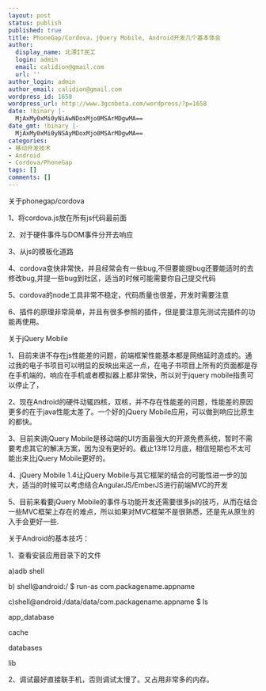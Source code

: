 ```yaml
---
layout: post
status: publish
published: true
title: PhoneGap/Cordova，jQuery Mobile, Android开发几个基本体会
author:
  display_name: 北漂IT民工
  login: admin
  email: calidion@gmail.com
  url: ''
author_login: admin
author_email: calidion@gmail.com
wordpress_id: 1658
wordpress_url: http://www.3gcnbeta.com/wordpress/?p=1658
date: !binary |-
  MjAxMy0xMi0yNiAwNDoxMjo0MSArMDgwMA==
date_gmt: !binary |-
  MjAxMy0xMi0yNSAyMDoxMjo0MSArMDgwMA==
categories:
- 移动开发技术
- Android
- Cordova/PhoneGap
tags: []
comments: []
---
```

关于phonegap/cordova

1、将cordova.js放在所有js代码最前面

2、对于硬件事件与DOM事件分开去响应

3、从js的模板化道路

4、cordova变快非常快，并且经常会有一些bug,不但要能提bug还要能适时的去修改bug,并提一些bug到社区，适当的时候可能需要你自己提交代码

5、cordova的node工具非常不稳定，代码质量也很差，开发时需要注意

6、插件的原理非常简单，并且有很多参照的插件，但是要注意先测试完插件的功能再使用。

关于jQuery Mobile

1、目前来讲不存在js性能差的问题，前端框架性能基本都是网络延时造成的。通过我的电子书项目可以明显的反映出来这一点，在电子书项目上所有的页面都是存在手机端的，响应在手机或者模拟器上都非常快，所以对于jquery mobile指责可以停止了，

2、现在Android的硬件动辄四核，双核，并不存在性能差的问题，性能差的原因更多的在于java性能太差了。一个好的jQuery Mobile应用，可以做到响应比原生的都快。

3、目前来讲jQuery Mobile是移动端的UI方面最强大的开源免费系统，暂时不需要考虑其它的解决方案，因为没有更好的。截止13年12月底，相信短期也不太可能出来比jQuery Mobile更好的。

4、jQuery Mobile 1.4让jQuery Mobile与其它框架的结合的可能性进一步的加大，适当的时候可以考虑结合AngularJS/EmberJS进行前端MVC的开发

5、目前来看要jQuery Mobile的事件与功能开发还需要很多js的技巧，从而在结合一些MVC框架上存在的难点，所以如果对MVC框架不是很熟悉，还是先从原生的入手会更好一些.

关于Android的基本技巧：

1、查看安装应用目录下的文件

a)adb shell

b) shell@android:/ $ run-as com.packagename.appname

c)shell@android:/data/data/com.packagename.appname $ ls

app_database

cache

databases

lib

2、调试最好直接联手机，否则调试太慢了。又占用非常多的内存。